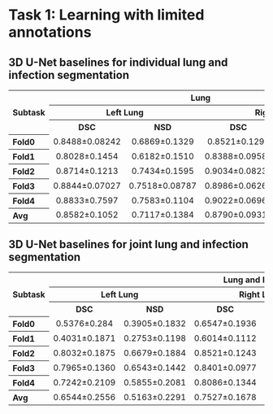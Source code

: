 # Task 1: Learning with limited annotations<div id="1"></div>

## 3D U-Net baselines for individual lung and infection segmentation

<table>
<tr>
    <th rowspan="3" align="left">Subtask<br/>
    <th colspan="4"><center>Lung</td>
    <th colspan="2" rowspan="2"><center>Infection</td>
</tr>
<tr>
    <th colspan="2"><center>Left Lung</td>
    <th colspan="2"><center>Right Lung</td>
</tr>
<tr>
    <th><center>DSC</td>
    <th><center>NSD</td>
    <th><center>DSC</td>
    <th><center>NSD</td>
    <th><center>DSC</td>
    <th><center>NSD</td>
</tr>
<tr>
    <th align="left">Fold0</td>
    <td><center>0.8488±0.08242</td>
    <td><center>0.6869±0.1329</td>
    <td><center>0.8521±0.1299</td>
    <td><center>0.7055±0.1578</td>
    <td><center>0.6808±0.2049</td>
    <td><center>0.7088±0.2130</td>
</tr>
<tr>
    <th align="left">Fold1</td>
    <td><center>0.8028±0.1454</td>
    <td><center>0.6182±0.1510</td>
    <td><center>0.8388±0.09582</td>
    <td><center>0.6825±0.09003</td>
    <td><center>0.7132±0.2053</td>
    <td><center>0.7182±0.2296</td>
</tr>
<tr>
    <th align="left">Fold2</td>
    <td><center>0.8714±0.1213</td>
    <td><center>0.7434±0.1595</td>
    <td><center>0.9034±0.08237</td>
    <td><center>0.7845±0.1195</td>
    <td><center>0.6618±0.2168</td>
    <td><center>0.7171±0.2415</td>
</tr>
<tr>
    <th align="left">Fold3</td>
    <td><center>0.8844±0.07027</td>
    <td><center>0.7518±0.08787</td>
    <td><center>0.8986±0.06260</td>
    <td><center>0.7845±0.07952</td>
    <td><center>0.6813±0.231</td>
    <td><center>0.7084±0.2706</td>
</tr>
<tr>
    <th align="left">Fold4</td>
    <td><center>0.8833±0.7597</td>
    <td><center>0.7583±0.1104</td>
    <td><center>0.9022±0.06963</td>
    <td><center>0.7831±0.1020</td>
    <td><center>0.6267±0.2689</td>
    <td><center>0.6493±0.2823</td>
</tr> 
<tr>
    <th align="left">Avg</td>
    <td><center>0.8582±0.1052</td>
    <td><center>0.7117±0.1384</td>
    <td><center>0.8790±0.09315</td>
    <td><center>0.7480±0.1191</td>
    <td><center>0.6728±0.2227</td>
    <td><center>0.7004±0.2437</td>
</tr>        
</table>


## 3D U-Net baselines for joint lung and infection segmentation

<table>
<tr>
    <th rowspan="3" align="left">Subtask<br/>
    <th colspan="6"><center>Lung and Infection</td>
</tr>
<tr>
    <th colspan="2"><center>Left Lung</td>
    <th colspan="2"><center>Right Lung</td>
    <th colspan="2"><center>Infection</td>
</tr>
<tr>
    <th><center>DSC</td>
    <th><center>NSD</td>
    <th><center>DSC</td>
    <th><center>NSD</td>
    <th><center>DSC</td>
    <th><center>NSD</td>
</tr>
<tr>
    <th align="left">Fold0</td>
    <td><center>0.5376±0.284</td>
    <td><center>0.3905±0.1832</td>
    <td><center>0.6547±0.1936</td>
    <td><center>0.4736±0.1426</td>
    <td><center>0.6543±0.2388</td>
    <td><center>0.6815±0.232</td>
</tr>
<tr>
    <th align="left">Fold1</td>
    <td><center>0.4031±0.1871</td>
    <td><center>0.2753±0.1198</td>
    <td><center>0.6014±0.1112</td>
    <td><center>0.4171±0.0994</td>
    <td><center>0.6471±0.2183</td>
    <td><center>0.6055±0.2511</td>
</tr>
<tr>
    <th align="left">Fold2</td>
    <td><center>0.8032±0.1875</td>
    <td><center>0.6679±0.1884</td>
    <td><center>0.8521±0.1243</td>
    <td><center>0.6862±0.1506</td>
    <td><center>0.6069±0.276</td>
    <td><center>0.6245±0.289</td>
</tr>
<tr>
    <th align="left">Fold3</td>
    <td><center>0.7965±0.1360</td>
    <td><center>0.6543±0.1442</td>
    <td><center>0.8401±0.0977</td>
    <td><center>0.6770±0.1304</td>
    <td><center>0.6198±0.2787</td>
    <td><center>0.6532±0.2891</td>
</tr>
<tr>
    <th align="left">Fold4</td>
    <td><center>0.7242±0.2109</td>
    <td><center>0.5855±0.2081</td>
    <td><center>0.8086±0.1344</td>
    <td><center>0.6340±0.1586</td>
    <td><center>0.5138±0.3015</td>
    <td><center>0.5186±0.3101</td>
</tr> 
<tr>
    <th align="left">Avg</td>
    <td><center>0.6544±0.2556</td>
    <td><center>0.5163±0.2291</td>
    <td><center>0.7527±0.1678</td>
    <td><center>0.5789±0.1746</td>
    <td><center>0.6078±0.2628</td>
    <td><center>0.6159±0.2748</td>
</tr>        
</table>
